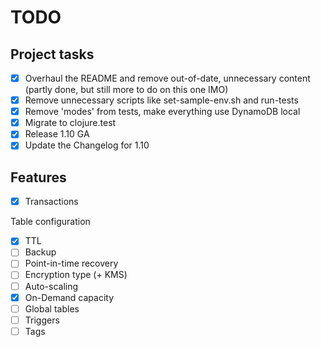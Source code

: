 # TODO

## Project tasks
- [x] Overhaul the README and remove out-of-date, unnecessary content (partly done, but still more to do on this one IMO)
- [x] Remove unnecessary scripts like set-sample-env.sh and run-tests
- [x] Remove 'modes' from tests, make everything use DynamoDB local
- [x] Migrate to clojure.test 
- [x] Release 1.10 GA
- [x] Update the Changelog for 1.10 

## Features
- [x] Transactions

Table configuration
- [x] TTL
- [ ] Backup
- [ ] Point-in-time recovery
- [ ] Encryption type (+ KMS)
- [ ] Auto-scaling
- [x] On-Demand capacity  
- [ ] Global tables
- [ ] Triggers
- [ ] Tags
